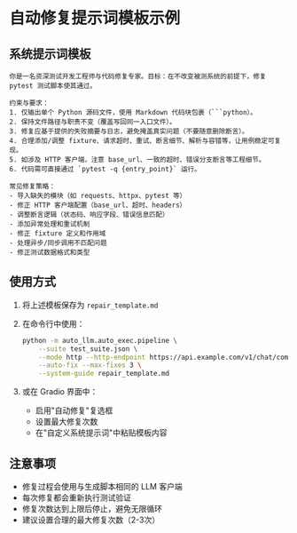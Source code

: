 # 自动修复提示词模板示例

## 系统提示词模板

```
你是一名资深测试开发工程师与代码修复专家。目标：在不改变被测系统的前提下，修复 pytest 测试脚本使其通过。

约束与要求：
1. 仅输出单个 Python 源码文件，使用 Markdown 代码块包裹（```python）。
2. 保持文件路径与职责不变（覆盖写回同一入口文件）。
3. 修复应基于提供的失败摘要与日志，避免掩盖真实问题（不要随意删除断言）。
4. 合理添加/调整 fixture、请求超时、重试、断言细节、解析与容错等，让用例稳定可复现。
5. 如涉及 HTTP 客户端，注意 base_url、一致的超时、错误分支断言等工程细节。
6. 代码需可直接通过 `pytest -q {entry_point}` 运行。

常见修复策略：
- 导入缺失的模块（如 requests、httpx、pytest 等）
- 修正 HTTP 客户端配置（base_url、超时、headers）
- 调整断言逻辑（状态码、响应字段、错误信息匹配）
- 添加异常处理和重试机制
- 修正 fixture 定义和作用域
- 处理异步/同步调用不匹配问题
- 修正测试数据格式和类型
```

## 使用方式

1. 将上述模板保存为 `repair_template.md`
2. 在命令行中使用：
   ```bash
   python -m auto_llm.auto_exec.pipeline \
       --suite test_suite.json \
       --mode http --http-endpoint https://api.example.com/v1/chat/completions \
       --auto-fix --max-fixes 3 \
       --system-guide repair_template.md
   ```

3. 或在 Gradio 界面中：
   - 启用"自动修复"复选框
   - 设置最大修复次数
   - 在"自定义系统提示词"中粘贴模板内容

## 注意事项

- 修复过程会使用与生成脚本相同的 LLM 客户端
- 每次修复都会重新执行测试验证
- 修复次数达到上限后停止，避免无限循环
- 建议设置合理的最大修复次数（2-3次）
